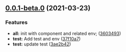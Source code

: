 ## [0.0.1-beta.0](https://github.com/gyx8899/popup-dismiss/compare/3603493d967866f9813810fe5c4aa1e0ff259df8...v0.0.1-beta.0) (2021-03-23)


### Features

* **all:** init with component and related env; ([3603493](https://github.com/gyx8899/popup-dismiss/commit/3603493d967866f9813810fe5c4aa1e0ff259df8))
* **test:** Add test and env ([37f10a7](https://github.com/gyx8899/popup-dismiss/commit/37f10a7efaaf80389a27f62a6631175ce743e406))
* **test:** update test ([3ae2b42](https://github.com/gyx8899/popup-dismiss/commit/3ae2b42ae9347157d56ef79c53e28065908ac023))



